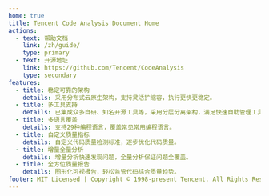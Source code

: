 ```yaml
---
home: true
title: Tencent Code Analysis Document Home
actions:
  - text: 帮助文档
    link: /zh/guide/
    type: primary
  - text: 开源地址
    link: https://github.com/Tencent/CodeAnalysis
    type: secondary
features:
  - title: 稳定可靠的架构
    details: 采用分布式云原生架构，支持灵活扩缩容，执行更快更稳定。
  - title: 多工具支持
    details: 已集成众多自研、知名开源工具等，采用分层分离架构，满足快速自助管理工具。
  - title: 多语言覆盖
    details: 支持29种编程语言，覆盖常见常用编程语言。
  - title: 自定义质量指标
    details: 自定义代码质量检测标准，逐步优化代码质量。
  - title: 增量全量分析
    details: 增量分析快速发现问题，全量分析保证问题全覆盖。
  - title: 全方位质量报告
    details: 图形化可视报告，轻松监管代码综合质量趋势。
footer: MIT Licensed | Copyright © 1998-present Tencent. All Rights Reserved.
---
```

